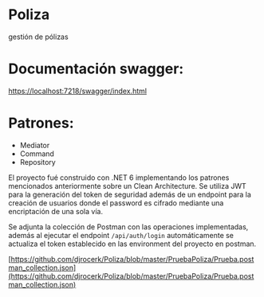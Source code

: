 # Poliza
gestión de pólizas

# Documentación swagger:
[https://localhost:7218/swagger/index.html](https://localhost:7218/swagger/index.html)

# Patrones:
* Mediator
* Command
* Repository

El proyecto fué construido con .NET 6 implementando los patrones mencionados anteriormente sobre un Clean Architecture.
Se utiliza JWT para la generación del token de seguridad además de un endpoint para la creación de usuarios donde el password es cifrado mediante una encriptación de una sola vía.

Se adjunta la colección de Postman con las operaciones implementadas, además al ejecutar el endpoint `/api/auth/login` automáticamente se actualiza el token establecido en las environment del proyecto en postman.

[https://github.com/djrocerk/Poliza/blob/master/PruebaPoliza/Prueba.postman_collection.json](https://github.com/djrocerk/Poliza/blob/master/PruebaPoliza/Prueba.postman_collection.json)
